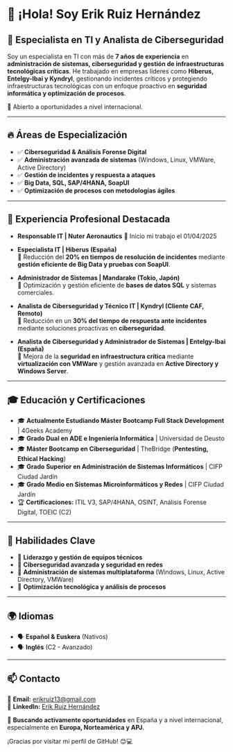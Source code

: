 # 👋 ¡Hola! Soy Erik Ruiz Hernández

## 🚀 Especialista en TI y Analista de Ciberseguridad

Soy un especialista en TI con más de **7 años de experiencia** en **administración de sistemas, ciberseguridad y gestión de infraestructuras tecnológicas críticas**. He trabajado en empresas líderes como **Hiberus, Entelgy-Ibai y Kyndryl**, gestionando incidentes críticos y protegiendo infraestructuras tecnológicas con un enfoque proactivo en **seguridad informática y optimización de procesos**.

📍 Abierto a oportunidades a nivel internacional.

---

## 🔥 Áreas de Especialización

- ✅ **Ciberseguridad & Análisis Forense Digital**
- ✅ **Administración avanzada de sistemas** (Windows, Linux, VMWare, Active Directory)
- ✅ **Gestión de incidentes y respuesta a ataques**
- ✅ **Big Data, SQL, SAP/4HANA, SoapUI**
- ✅ **Optimización de procesos con metodologías ágiles**

---

## 💼 Experiencia Profesional Destacada
- **Responsable IT | Nuter Aeronautics**
  🔹 Inicio mi trabajo el 01/04/2025

- **Especialista IT | Hiberus (España)**  
  🔹 Reducción del **20% en tiempos de resolución de incidentes** mediante **gestión eficiente de Big Data y pruebas con SoapUI**.

- **Administrador de Sistemas | Mandarake (Tokio, Japón)**  
  🔹 Optimización y gestión eficiente de **bases de datos SQL** y sistemas comerciales.

- **Analista de Ciberseguridad y Técnico IT | Kyndryl (Cliente CAF, Remoto)**  
  🔹 Reducción en un **30% del tiempo de respuesta ante incidentes** mediante soluciones proactivas en **ciberseguridad**.

- **Analista de Ciberseguridad y Administrador de Sistemas | Entelgy-Ibai (España)**  
  🔹 Mejora de la **seguridad en infraestructura crítica** mediante **virtualización con VMWare** y gestión avanzada en **Active Directory y Windows Server**.

---

## 🎓 Educación y Certificaciones

- 🎓 **Actualmente Estudiando Máster Bootcamp Full Stack Development** | 4Geeks Academy
- 🎓 **Grado Dual en ADE e Ingeniería Informática** | Universidad de Deusto  
- 🎓 **Máster Bootcamp en Ciberseguridad** | TheBridge (**Pentesting, Ethical Hacking**)
- 🎓 **Grado Superior en Administración de Sistemas Informáticos** | CIFP Ciudad Jardín
- 🎓 **Grado Medio en Sistemas Microinformáticos y Redes** | CIFP Ciudad Jardín
- 🏆 **Certificaciones:** ITIL V3, SAP/4HANA, OSINT, Análisis Forense Digital, TOEIC (C2)

---

## 🔧 Habilidades Clave

- 🔹 **Liderazgo y gestión de equipos técnicos**
- 🔹 **Ciberseguridad avanzada y seguridad en redes**
- 🔹 **Administración de sistemas multiplataforma** (Windows, Linux, Active Directory, VMWare)
- 🔹 **Optimización tecnológica y análisis de procesos**

---

## 🌍 Idiomas

- 🗣 **Español & Euskera** (Nativos)
- 🗣 **Inglés** (C2 - Avanzado)

---

## 📫 Contacto

📩 **Email:** erikruiz13@gmail.com  
🔗 **LinkedIn:** [Erik Ruiz Hernández](https://www.linkedin.com/in/erik-ruiz-52b414191/)  

🚀 **Buscando activamente oportunidades** en España y a nivel internacional, especialmente en **Europa, Norteamérica y APJ**.

¡Gracias por visitar mi perfil de GitHub! 😊💻





